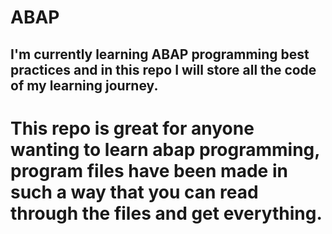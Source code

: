 # ABAP
## I'm currently learning ABAP programming best practices and in this repo I will store all the code of my learning journey.
# This repo is great for anyone wanting to learn abap programming, program files have been made in such a way that you can read through the files and get everything.
